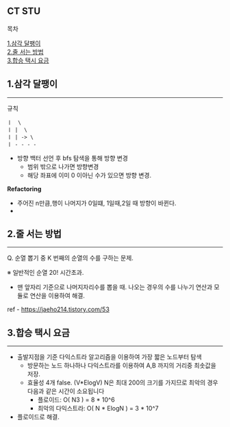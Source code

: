 ## CT STU


목차

[1.삼각 달팽이](#1삼각-달팽이) <br>
[2.줄 서는 방법](#2줄-서는-방법) <br>
[3.합승 택시 요금](#3합승-택시-요금)


## 1.삼각 달팽이

---
규칙 

    ㅣ  \
    ㅣ |  \
    ㅣ | -> \
    ㅣ - - - -  
- 방향 백터 선언 후 bfs 탐색을 통해 방향 변경
    - 범위 밖으로 나가면 방향변경 
    - 해당 좌표에 이미 0 이아닌 수가 있으면 방향 변경.
 
**Refactoring**
- 주어진 n만큼,행이 나머지가 0일떄, 1일때,2일 때 방향이 바뀐다.
-



## 2.줄 서는 방법

---
Q. 순열 뽑기 중 K 번째의 순열의 수를 구하는 문제.

※ 일반적인 순열 20! 시간초과.

- 맨 앞자리 기준으로 나머지자리수를 뽑을 때. 나오는 경우의 수를 나누기 연산과 모듈로 연산을 이용하여 해결.

ref - https://jaeho214.tistory.com/53


## 3.합승 택시 요금

---

- 출발지점을 기준 다익스트라 알고리즘을 이용하여 가장 짧은 노드부터 탐색
  - 방문하는 노드 하나하나 다익스트라를 이용하여 A,B 까지의 거리중 최솟값을 저장.
  - 효율성 4개 false. (V*ElogV)
    N은 최대 200의 크기를 가지므로 최악의 경우 다음과 같은 시간이 소요됩니다
    - 플로이드: O( N3 ) = 8 * 10^6
    - 최악의 다익스트라: O( N * ElogN ) = 3 * 10^7
- 플로이드로 해결.
